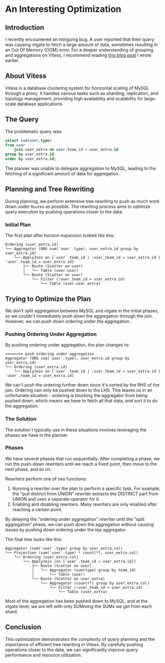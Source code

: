 
# An Interesting Optimization

## Introduction

I recently encountered an intriguing bug. A user reported that their query was causing vtgate to fetch a large amount of data, sometimes resulting in an Out Of Memory (OOM) error.
For a deeper understanding of grouping and aggregations on Vitess, I recommend reading [this blog post](https://planetscale.com/blog/grouping-and-aggregations-on-vitess) I wrote earlier.

## About Vitess

Vitess is a database clustering system for horizontal scaling of MySQL through a proxy. It handles various tasks such as sharding, replication, and topology management, providing high availability and scalability for large-scale database applications.

## The Query

The problematic query was:

```sql
select sum(user.type)
from user
    join user_extra on user.team_id = user_extra.id
group by user_extra.id
order by user_extra.id;
```

The planner was unable to delegate aggregation to MySQL, leading to the fetching of a significant amount of data for aggregation.

## Planning and Tree Rewriting

During planning, we perform extensive tree rewriting to push as much work down under `Route`s as possible. The rewriting process aims to optimize query execution by pushing operations closer to the data.

### Initial Plan

The first plan after horizon expansion looked like this:

```
Ordering (user_extra.id)
└── Aggregator (ORG sum(`user`.type), user_extra.id group by user_extra.id)
    └── ApplyJoin on [`user`.team_id | :user_team_id = user_extra.id | `user`.team_id = user_extra.id]
        ├── Route (Scatter on user)
        │   └── Table (user.user)
        └── Route (Scatter on user)
            └── Filter (:user_team_id = user_extra.id)
                └── Table (user.user_extra)
```

## Trying to Optimize the Plan

We don't split aggregation between MySQL and vtgate in the initial phases, so we couldn't immediately push down the aggregation through the join. However, we can push down ordering under the aggregation.

### Pushing Ordering Under Aggregation

By pushing ordering under aggregation, the plan changes to:

```
>>>>>>>> push ordering under aggregation
Aggregator (ORG sum(`user`.type), user_extra.id group by user_extra.id)
└── Ordering (user_extra.id)
    └── ApplyJoin on [`user`.team_id | :user_team_id = user_extra.id | `user`.team_id = user_extra.id]
```

We can't push the ordering further down since it's sorted by the RHS of the join. Ordering can only be pushed down to the LHS.
This leaves us in an unfortunate situation - ordering is blocking the aggregator from being pushed down, which means we have to fetch all that data, _and_ sort it to do the aggregation.

### The Solution

The solution I typically use in these situations involves leveraging the phases we have in the planner.

### Phases

We have several phases that run sequentially. After completing a phase, we run the push-down rewriters until we reach a fixed point, then move to the next phase, and so on.

Rewriters perform one of two functions:

1. Running a rewriter over the plan to perform a specific task. For example, the "pull distinct from UNION" rewriter extracts the DISTINCT part from UNION and uses a separate operator for it.
2. Enabling and disabling rewriters. Many rewriters are only enabled after reaching a certain point.

By delaying the "ordering under aggregation" rewriter until the "split aggregation" phase, we can push down the aggregation without causing issues by pushing down ordering under the top aggregator.

The final tree looks like this:

```
Aggregator (sum(`user`.type) group by user_extra.col)
└── Projection (sum(`user`.type) * count(*), user_extra.col)
    └── Ordering (user_extra.col)
        └── ApplyJoin (on [`user`.team_id = user_extra.id])
            ├── Route (Scatter on user)
            │   └── Aggregator (sum(type) group by team_id)
            │       └── Table (user)
            └── Route (Scatter on user_extra)
                └── Aggregator (count(*) group by user_extra.col)
                    └── Filter (:user_team_id = user_extra.id)
                        └── Table (user_extra)
```

Most of the aggregation has been pushed down to MySQL, and at the vtgate level, we are left with only SUMming the SUMs we get from each shard.


## Conclusion

This optimization demonstrates the complexity of query planning and the importance of efficient tree rewriting in Vitess. By carefully pushing operations closer to the data, we can significantly improve query performance and resource utilization.
